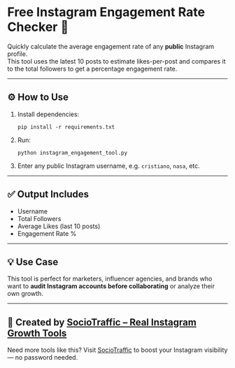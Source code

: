 # Free Instagram Engagement Rate Checker 🧮

Quickly calculate the average engagement rate of any **public** Instagram profile.  
This tool uses the latest 10 posts to estimate likes-per-post and compares it to the total followers to get a percentage engagement rate.

---

## ⚙️ How to Use
1. Install dependencies:
   ```
   pip install -r requirements.txt
   ```

2. Run:
   ```
   python instagram_engagement_tool.py
   ```

3. Enter any public Instagram username, e.g. `cristiano`, `nasa`, etc.

---

## ✅ Output Includes
- Username  
- Total Followers  
- Average Likes (last 10 posts)  
- Engagement Rate %

---

## 💡 Use Case
This tool is perfect for marketers, influencer agencies, and brands who want to **audit Instagram accounts before collaborating** or analyze their own growth.

---

## 🔗 Created by [SocioTraffic – Real Instagram Growth Tools](https://sociotraffic.com)

Need more tools like this? Visit [SocioTraffic](https://sociotraffic.com) to boost your Instagram visibility — no password needed.
